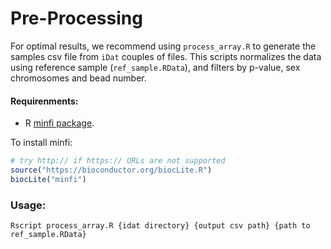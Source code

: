 # Pre-Processing

For optimal results, we recommend using `process_array.R` to generate the samples csv file from `iDat` couples of files.
This scripts normalizes the data using reference sample (`ref_sample.RData`), and filters by p-value, sex chromosomes and bead number.

#### Requirenments:
- R [minfi package](https://bioconductor.org/packages/release/bioc/html/minfi.html).

To install minfi:

```R
# try http:// if https:// URLs are not supported
source("https://bioconductor.org/biocLite.R")
biocLite("minfi")
```

### Usage:
```
Rscript process_array.R {idat directory} {output csv path} {path to ref_sample.RData}
```

